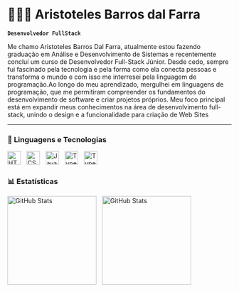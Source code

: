 # 👩🏻‍💻 Aristoteles Barros dal Farra

**`Desenvolvedor FullStack`**

Me chamo Aristoteles Barros Dal Farra, atualmente estou fazendo graduação em Análise e Desenvolvimento de Sistemas e recentemente concluí um curso de Desenvolvedor Full-Stack Júnior. Desde cedo, sempre fui fascinado pela tecnologia e pela forma como ela conecta pessoas e transforma o mundo e com isso me interresei pela linguagem de programação.Ao longo do meu aprendizado, mergulhei em linguagens de programação, que me permitiram compreender os fundamentos do desenvolvimento de software e criar projetos próprios. Meu foco principal está em expandir meus conhecimentos na área de desenvolvimento full-stack, unindo o design e a funcionalidade para criação de  Web Sites
<p align="left">
    
---

### 🤖 Linguagens e Tecnologias

<img 
    align="left" 
    alt="HTML"
    title="HTML" 
    width="30px" 
    style="padding-right: 10px;" 
    src="https://cdn.jsdelivr.net/gh/devicons/devicon@latest/icons/html5/html5-original.svg" 
/>
<img 
    align="left" 
    alt="CSS" 
    title="CSS"
    width="30px" 
    style="padding-right: 10px;" 
    src="https://cdn.jsdelivr.net/gh/devicons/devicon@latest/icons/css3/css3-original.svg" 
/>
<img 
    align="left" 
    alt="JavaScript" 
    title="JavaScript"
    width="30px" 
    style="padding-right: 10px;" 
    src="https://cdn.jsdelivr.net/gh/devicons/devicon@latest/icons/javascript/javascript-original.svg" 
/>
<img 
    align="left" 
    alt="TypeScript"
    title="TypeScript" 
    width="30px" 
    style="padding-right: 10px;" 
    src="https://cdn.jsdelivr.net/gh/devicons/devicon@latest/icons/typescript/typescript-original.svg" 
/>

<img 
    align="left" 
    alt="TypeScript"
    title="Node.js" 
    width="30px" 
    style="padding-right: 10px;" 
    src="https://img.icons8.com/?size=100&id=hsPbhkOH4FMe&format=png&color=000000" 
/>



<br/>
<br/>

### 📊 Estatísticas

<p>
  <img 
    align="left" 
    alt="GitHub Stats" 
    height="200" 
    style="padding-right: 10px;" 
    src="https://github-readme-stats.vercel.app/api?username=aristotelesbarros&show_icons=true&theme=tokyonight&include_all_commits=true&locale=pt-br" 
  />

<img 
      align="left" 
      alt="GitHub Stats" 
      height="200" 
      src="https://github-readme-stats.vercel.app/api/top-langs/?username=aristotelesbarros&theme=tokyonight&layout=compact&custom_title=Tecnologias&langs_count=9" 
  />

</p>
